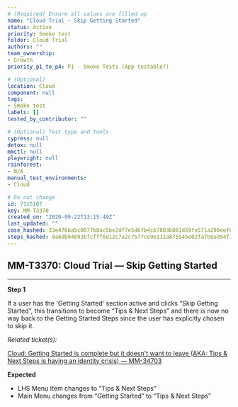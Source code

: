 ```yaml
---
# (Required) Ensure all values are filled up
name: "Cloud Trial — Skip Getting Started"
status: Active
priority: Smoke test
folder: Cloud Trial
authors: ""
team_ownership: 
- Growth
priority_p1_to_p4: P1 - Smoke Tests (App testable?)

# (Optional)
location: Cloud
component: null
tags:
- Smoke test
labels: []
tested_by_contributor: ""

# (Optional) Test type and tools
cypress: null
detox: null
mmctl: null
playwright: null
rainforest: 
- N/A
manual_test_environments:
- Cloud

# Do not change
id: 7115107
key: MM-T3370
created_on: "2020-09-22T13:15:49Z"
last_updated: ""
case_hashed: 33e476ba5c0077b8ac5be2df7e5d6fb4cb7803b081d59fe571a290eef6c54ed7c622cd6c727d64f4aee976881da1771e
steps_hashed: 9a69b94693bfcfff6d12c7e2c7577ce9e111a875545e02fa7b9ad54f3498b8bcb52d0a43b421b9c22837f2275a8d34fc
---
```


<!-- (Auto-generated) Based on frontmatter's "key" and "name" -->

## MM-T3370: Cloud Trial — Skip Getting Started

---

**Step 1**

If a user has the 'Getting Started' section active and clicks “Skip Getting Started”, this transitions to become “Tips & Next Steps” and there is now no way back to the Getting Started Steps since the user has explicitly chosen to skip it.

_Related ticket(s):_

[Cloud: Getting Started is complete but it doesn't want to leave (AKA: Tips & Next Steps is having an identity crisis) — MM-34703](https://mattermost.atlassian.net/browse/MM-34703)

**Expected**

- LHS Menu Item changes to “Tips & Next Steps”
- Main Menu changes from “Getting Started” to “Tips & Next Steps”
